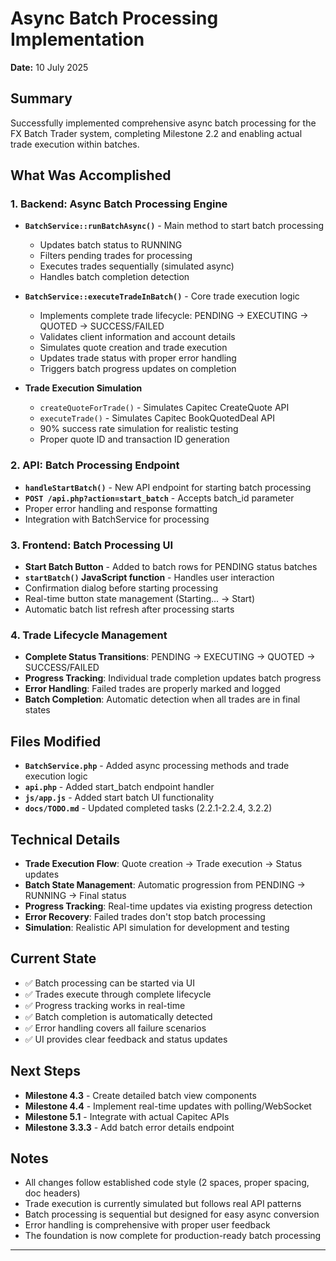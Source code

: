 # Async Batch Processing Implementation
**Date:** 10 July 2025

## Summary
Successfully implemented comprehensive async batch processing for the FX Batch Trader system, completing Milestone 2.2 and enabling actual trade execution within batches.

## What Was Accomplished

### 1. Backend: Async Batch Processing Engine
- **`BatchService::runBatchAsync()`** - Main method to start batch processing
  - Updates batch status to RUNNING
  - Filters pending trades for processing
  - Executes trades sequentially (simulated async)
  - Handles batch completion detection

- **`BatchService::executeTradeInBatch()`** - Core trade execution logic
  - Implements complete trade lifecycle: PENDING → EXECUTING → QUOTED → SUCCESS/FAILED
  - Validates client information and account details
  - Simulates quote creation and trade execution
  - Updates trade status with proper error handling
  - Triggers batch progress updates on completion

- **Trade Execution Simulation**
  - `createQuoteForTrade()` - Simulates Capitec CreateQuote API
  - `executeTrade()` - Simulates Capitec BookQuotedDeal API
  - 90% success rate simulation for realistic testing
  - Proper quote ID and transaction ID generation

### 2. API: Batch Processing Endpoint
- **`handleStartBatch()`** - New API endpoint for starting batch processing
- **`POST /api.php?action=start_batch`** - Accepts batch_id parameter
- Proper error handling and response formatting
- Integration with BatchService for processing

### 3. Frontend: Batch Processing UI
- **Start Batch Button** - Added to batch rows for PENDING status batches
- **`startBatch()` JavaScript function** - Handles user interaction
- Confirmation dialog before starting processing
- Real-time button state management (Starting... → Start)
- Automatic batch list refresh after processing starts

### 4. Trade Lifecycle Management
- **Complete Status Transitions**: PENDING → EXECUTING → QUOTED → SUCCESS/FAILED
- **Progress Tracking**: Individual trade completion updates batch progress
- **Error Handling**: Failed trades are properly marked and logged
- **Batch Completion**: Automatic detection when all trades are in final states

## Files Modified
- **`BatchService.php`** - Added async processing methods and trade execution logic
- **`api.php`** - Added start_batch endpoint handler
- **`js/app.js`** - Added start batch UI functionality
- **`docs/TODO.md`** - Updated completed tasks (2.2.1-2.2.4, 3.2.2)

## Technical Details
- **Trade Execution Flow**: Quote creation → Trade execution → Status updates
- **Batch State Management**: Automatic progression from PENDING → RUNNING → Final status
- **Progress Tracking**: Real-time updates via existing progress detection
- **Error Recovery**: Failed trades don't stop batch processing
- **Simulation**: Realistic API simulation for development and testing

## Current State
- ✅ Batch processing can be started via UI
- ✅ Trades execute through complete lifecycle
- ✅ Progress tracking works in real-time
- ✅ Batch completion is automatically detected
- ✅ Error handling covers all failure scenarios
- ✅ UI provides clear feedback and status updates

## Next Steps
- **Milestone 4.3** - Create detailed batch view components
- **Milestone 4.4** - Implement real-time updates with polling/WebSocket
- **Milestone 5.1** - Integrate with actual Capitec APIs
- **Milestone 3.3.3** - Add batch error details endpoint

## Notes
- All changes follow established code style (2 spaces, proper spacing, doc headers)
- Trade execution is currently simulated but follows real API patterns
- Batch processing is sequential but designed for easy async conversion
- Error handling is comprehensive with proper user feedback
- The foundation is now complete for production-ready batch processing

--- 